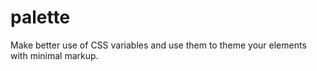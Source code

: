 # palette
Make better use of CSS variables and use them to theme your elements with minimal markup.

